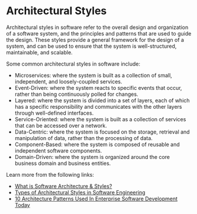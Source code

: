 # Architectural Styles

Architectural styles in software refer to the overall design and organization of a software system, and the principles and patterns that are used to guide the design. These styles provide a general framework for the design of a system, and can be used to ensure that the system is well-structured, maintainable, and scalable.

Some common architectural styles in software include:

- Microservices: where the system is built as a collection of small, independent, and loosely-coupled services.
- Event-Driven: where the system reacts to specific events that occur, rather than being continuously polled for changes.
- Layered: where the system is divided into a set of layers, each of which has a specific responsibility and communicates with the other layers through well-defined interfaces.
- Service-Oriented: where the system is built as a collection of services that can be accessed over a network.
- Data-Centric: where the system is focused on the storage, retrieval and manipulation of data, rather than the processing of data.
- Component-Based: where the system is composed of reusable and independent software components.
- Domain-Driven: where the system is organized around the core business domain and business entities.

Learn more from the following links:

- [What is Software Architecture & Styles?](https://study.com/academy/lesson/software-architecture-styles-patterns-components.html)
- [Types of Architectural Styles in Software Engineering](https://www.youtube.com/watch?v=2Pp0BcXN9YY)
- [10 Architecture Patterns Used In Enterprise Software Development Today](https://www.youtube.com/watch?v=brt3ao8bvqy)
